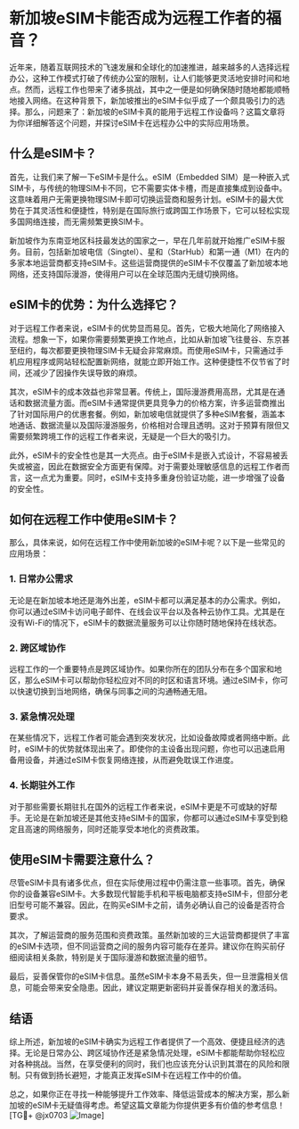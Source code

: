 # 新加坡eSIM卡能否成为远程工作者的福音？

近年来，随着互联网技术的飞速发展和全球化的加速推进，越来越多的人选择远程办公，这种工作模式打破了传统办公室的限制，让人们能够更灵活地安排时间和地点。然而，远程工作也带来了诸多挑战，其中之一便是如何确保随时随地都能顺畅地接入网络。在这种背景下，新加坡推出的eSIM卡似乎成了一个颇具吸引力的选择。那么，问题来了：新加坡的eSIM卡真的能用于远程工作设备吗？这篇文章将为你详细解答这个问题，并探讨eSIM卡在远程办公中的实际应用场景。

## 什么是eSIM卡？

首先，让我们来了解一下eSIM卡是什么。eSIM（Embedded SIM）是一种嵌入式SIM卡，与传统的物理SIM卡不同，它不需要实体卡槽，而是直接集成到设备中。这意味着用户无需更换物理SIM卡即可切换运营商和服务计划。eSIM卡的最大优势在于其灵活性和便捷性，特别是在国际旅行或跨国工作场景下，它可以轻松实现多国网络连接，而无需频繁更换SIM卡。

新加坡作为东南亚地区科技最发达的国家之一，早在几年前就开始推广eSIM卡服务。目前，包括新加坡电信（Singtel）、星和（StarHub）和第一通（M1）在内的多家本地运营商都支持eSIM卡。这些运营商提供的eSIM卡不仅覆盖了新加坡本地网络，还支持国际漫游，使得用户可以在全球范围内无缝切换网络。

## eSIM卡的优势：为什么选择它？

对于远程工作者来说，eSIM卡的优势显而易见。首先，它极大地简化了网络接入流程。想象一下，如果你需要频繁更换工作地点，比如从新加坡飞往曼谷、东京甚至纽约，每次都要更换物理SIM卡无疑会非常麻烦。而使用eSIM卡，只需通过手机应用程序或网站轻松配置新网络，就能立即开始工作。这种便捷性不仅节省了时间，还减少了因操作失误导致的麻烦。

其次，eSIM卡的成本效益也非常显著。传统上，国际漫游费用高昂，尤其是在通话和数据流量方面。而eSIM卡通常提供更具竞争力的价格方案，许多运营商推出了针对国际用户的优惠套餐。例如，新加坡电信就提供了多种eSIM套餐，涵盖本地通话、数据流量以及国际漫游服务，价格相对合理且透明。这对于预算有限但又需要频繁跨境工作的远程工作者来说，无疑是一个巨大的吸引力。

此外，eSIM卡的安全性也是其一大亮点。由于eSIM卡是嵌入式设计，不容易被丢失或被盗，因此在数据安全方面更有保障。对于需要处理敏感信息的远程工作者而言，这一点尤为重要。同时，eSIM卡支持多重身份验证功能，进一步增强了设备的安全性。

## 如何在远程工作中使用eSIM卡？

那么，具体来说，如何在远程工作中使用新加坡的eSIM卡呢？以下是一些常见的应用场景：

### 1. **日常办公需求**
无论是在新加坡本地还是海外出差，eSIM卡都可以满足基本的办公需求。例如，你可以通过eSIM卡访问电子邮件、在线会议平台以及各种云协作工具。尤其是在没有Wi-Fi的情况下，eSIM卡的数据流量服务可以让你随时随地保持在线状态。

### 2. **跨区域协作**
远程工作的一个重要特点是跨区域协作。如果你所在的团队分布在多个国家和地区，那么eSIM卡可以帮助你轻松应对不同的时区和语言环境。通过eSIM卡，你可以快速切换到当地网络，确保与同事之间的沟通畅通无阻。

### 3. **紧急情况处理**
在某些情况下，远程工作者可能会遇到突发状况，比如设备故障或者网络中断。此时，eSIM卡的优势就体现出来了。即使你的主设备出现问题，你也可以迅速启用备用设备，并通过eSIM卡恢复网络连接，从而避免耽误工作进度。

### 4. **长期驻外工作**
对于那些需要长期驻扎在国外的远程工作者来说，eSIM卡更是不可或缺的好帮手。无论是在新加坡还是其他支持eSIM卡的国家，你都可以通过eSIM卡享受到稳定且高速的网络服务，同时还能享受本地化的资费政策。

## 使用eSIM卡需要注意什么？

尽管eSIM卡具有诸多优点，但在实际使用过程中仍需注意一些事项。首先，确保你的设备兼容eSIM卡。大多数现代智能手机和平板电脑都支持eSIM卡，但部分老旧型号可能不兼容。因此，在购买eSIM卡之前，请务必确认自己的设备是否符合要求。

其次，了解运营商的服务范围和资费政策。虽然新加坡的三大运营商都提供了丰富的eSIM卡选项，但不同运营商之间的服务内容可能存在差异。建议你在购买前仔细阅读相关条款，特别是关于国际漫游和数据流量的细节。

最后，妥善保管你的eSIM卡信息。虽然eSIM卡本身不易丢失，但一旦泄露相关信息，可能会带来安全隐患。因此，建议定期更新密码并妥善保存相关的激活码。

## 结语

综上所述，新加坡的eSIM卡确实为远程工作者提供了一个高效、便捷且经济的选择。无论是日常办公、跨区域协作还是紧急情况处理，eSIM卡都能帮助你轻松应对各种挑战。当然，在享受便利的同时，我们也应该充分认识到其潜在的风险和限制。只有做到扬长避短，才能真正发挥eSIM卡在远程工作中的价值。

总之，如果你正在寻找一种能够提升工作效率、降低运营成本的解决方案，那么新加坡的eSIM卡无疑值得考虑。希望这篇文章能为你提供更多有价值的参考信息！[TG💪+ @jx0703 ![Image](https://github.com/user-attachments/assets/dbca1d08-cadb-493c-b0ec-ad6f7a83f270)]